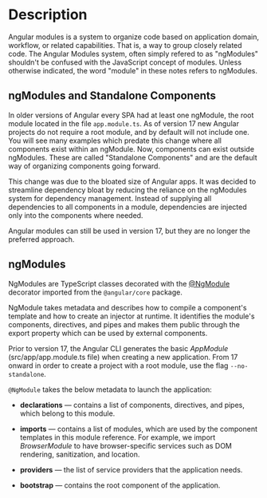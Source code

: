 # Description
Angular modules is a system to organize code based on application domain, workflow, or related capabilities. That is, a way to group closely related code. The Angular Modules system, often simply refered to as "ngModules" shouldn't be confused with the JavaScript concept of modules. Unless otherwise indicated, the word "module" in these notes refers to ngModules.

## ngModules and Standalone Components
In older versions of Angular every SPA had at least one ngModule, the root module located in the file `app.module.ts`. As of version 17 new Angular projects do not require a root module, and by default will not include one. You will see many examples which predate this change where all components exist within an ngModule. Now, components can exist outside ngModules. These are called "Standalone Components" and are the default way of organizing components going forward.

This change was due to the bloated size of Angular apps. It was decided to streamline dependency bloat by reducing the reliance on the ngModules system for dependency management. Instead of supplying all dependencies to all components in a module, dependencies are injected only into the components where needed.

Angular modules can still be used in version 17, but they are no longer the preferred approach.

## ngModules
NgModules are TypeScript classes decorated with the [@NgModule](https://angular.io/api/forms/NgModel) decorator imported from the `@angular/core` package.

NgModule takes metadata and describes how to compile a component's template and how to create an injector at runtime. It identifies the module's components, directives, and pipes and makes them public through the export property which can be used by external components.

Prior to version 17, the Angular CLI generates the basic *AppModule* (src/app/app.module.ts file) when creating a new application. From 17 onward in order to create a project with a root module, use the flag `--no-standalone`.

`@NgModule` takes the below metadata to launch the application:

- **declarations** —  contains a list of components, directives, and pipes, which belong to this module. 

- **imports** —  contains a list of modules, which are used by the component templates in this module reference.  For example, we import *BrowserModule* to have browser-specific services such as DOM rendering, sanitization, and location. 

- **providers** — the list of service providers that the application needs.

- **bootstrap** — contains the root component of the application.
